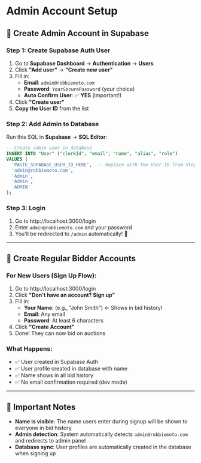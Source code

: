 # Admin Account Setup

## 🔐 Create Admin Account in Supabase

### Step 1: Create Supabase Auth User

1. Go to **Supabase Dashboard** → **Authentication** → **Users**
2. Click **"Add user"** → **"Create new user"**
3. Fill in:
   - **Email**: `admin@robbiemoto.com`
   - **Password**: `YourSecurePassword` (your choice)
   - **Auto Confirm User**: ✅ **YES** (important!)
4. Click **"Create user"**
5. **Copy the User ID** from the list

### Step 2: Add Admin to Database

Run this SQL in **Supabase** → **SQL Editor**:

```sql
-- Create admin user in database
INSERT INTO "User" ("clerkId", "email", "name", "alias", "role")
VALUES (
  'PASTE_SUPABASE_USER_ID_HERE',  -- Replace with the User ID from Step 1
  'admin@robbiemoto.com',
  'Admin',
  'Admin',
  'ADMIN'
);
```

### Step 3: Login

1. Go to http://localhost:3000/login
2. Enter `admin@robbiemoto.com` and your password
3. You'll be redirected to `/admin` automatically! 🎉

---

## 🏺 Create Regular Bidder Accounts

### For New Users (Sign Up Flow):

1. Go to http://localhost:3000/login
2. Click **"Don't have an account? Sign up"**
3. Fill in:
   - **Your Name**: (e.g., "John Smith") ← Shows in bid history!
   - **Email**: Any email
   - **Password**: At least 6 characters
4. Click **"Create Account"**
5. Done! They can now bid on auctions

### What Happens:
- ✅ User created in Supabase Auth
- ✅ User profile created in database with name
- ✅ Name shows in all bid history
- ✅ No email confirmation required (dev mode)

---

## 📝 Important Notes

- **Name is visible**: The name users enter during signup will be shown to everyone in bid history
- **Admin detection**: System automatically detects `admin@robbiemoto.com` and redirects to admin panel
- **Database sync**: User profiles are automatically created in the database when signing up

